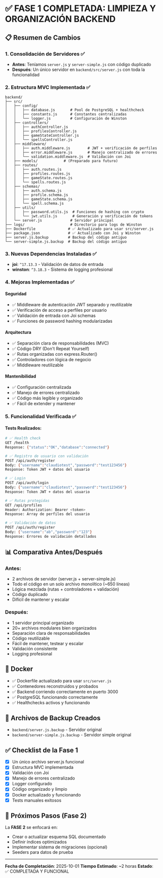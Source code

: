 # ✅ FASE 1 COMPLETADA: LIMPIEZA Y ORGANIZACIÓN BACKEND

## 📋 Resumen de Cambios

### 1. Consolidación de Servidores ✅
- **Antes**: Teníamos `server.js` y `server-simple.js` con código duplicado
- **Después**: Un único servidor en `backend/src/server.js` con toda la funcionalidad

### 2. Estructura MVC Implementada ✅

```
backend/
├── src/
│   ├── config/
│   │   ├── database.js       # Pool de PostgreSQL + healthcheck
│   │   ├── constants.js      # Constantes centralizadas
│   │   └── logger.js         # Configuración de Winston
│   ├── controllers/
│   │   ├── authController.js
│   │   ├── profilesController.js
│   │   ├── gameStateController.js
│   │   └── spellsController.js
│   ├── middleware/
│   │   ├── auth.middleware.js        # JWT + verificación de perfiles
│   │   ├── error.middleware.js       # Manejo centralizado de errores
│   │   └── validation.middleware.js  # Validación con Joi
│   ├── models/            # (Preparado para futuro)
│   ├── routes/
│   │   ├── auth.routes.js
│   │   ├── profiles.routes.js
│   │   ├── gameState.routes.js
│   │   └── spells.routes.js
│   ├── schemas/
│   │   ├── auth.schema.js
│   │   ├── profile.schema.js
│   │   ├── gameState.schema.js
│   │   └── spell.schema.js
│   ├── utils/
│   │   ├── password.utils.js  # Funciones de hashing con crypto
│   │   └── jwt.utils.js       # Generación y verificación de tokens
│   └── server.js             # Servidor principal
├── logs/                     # Directorio para logs de Winston
├── Dockerfile               # ✅ Actualizado para usar src/server.js
├── package.json             # ✅ Actualizado con Joi y Winston
├── server.js.backup         # Backup del código antiguo
└── server-simple.js.backup  # Backup del código antiguo
```

### 3. Nuevas Dependencias Instaladas ✅
- **joi**: `^17.13.3` - Validación de datos de entrada
- **winston**: `^3.18.3` - Sistema de logging profesional

### 4. Mejoras Implementadas ✅

#### Seguridad
- ✅ Middleware de autenticación JWT separado y reutilizable
- ✅ Verificación de acceso a perfiles por usuario
- ✅ Validación de entrada con Joi schemas
- ✅ Funciones de password hashing modularizadas

#### Arquitectura
- ✅ Separación clara de responsabilidades (MVC)
- ✅ Código DRY (Don't Repeat Yourself)
- ✅ Rutas organizadas con express.Router()
- ✅ Controladores con lógica de negocio
- ✅ Middleware reutilizable

#### Mantenibilidad
- ✅ Configuración centralizada
- ✅ Manejo de errores centralizado
- ✅ Código más legible y organizado
- ✅ Fácil de extender y mantener

### 5. Funcionalidad Verificada ✅

#### Tests Realizados:
```bash
# ✅ Health check
GET /health
Response: {"status":"OK","database":"connected"}

# ✅ Registro de usuario con validación
POST /api/auth/register
Body: {"username":"claudiotest","password":"test123456"}
Response: Token JWT + datos del usuario

# ✅ Login
POST /api/auth/login
Body: {"username":"claudiotest","password":"test123456"}
Response: Token JWT + datos del usuario

# ✅ Rutas protegidas
GET /api/profiles
Header: Authorization: Bearer <token>
Response: Array de perfiles del usuario

# ✅ Validación de datos
POST /api/auth/register
Body: {"username":"ab","password":"123"}
Response: Errores de validación detallados
```

## 📊 Comparativa Antes/Después

### Antes:
- 2 archivos de servidor (server.js + server-simple.js)
- Todo el código en un solo archivo monolítico (~650 líneas)
- Lógica mezclada (rutas + controladores + validación)
- Código duplicado
- Difícil de mantener y escalar

### Después:
- 1 servidor principal organizado
- 20+ archivos modulares bien organizados
- Separación clara de responsabilidades
- Código reutilizable
- Fácil de mantener, testear y escalar
- Validación consistente
- Logging profesional

## 🔄 Docker

- ✅ Dockerfile actualizado para usar `src/server.js`
- ✅ Contenedores reconstruidos y probados
- ✅ Backend corriendo correctamente en puerto 3000
- ✅ PostgreSQL funcionando correctamente
- ✅ Healthchecks activos y funcionando

## 📝 Archivos de Backup Creados

- `backend/server.js.backup` - Servidor original
- `backend/server-simple.js.backup` - Servidor simple original

## ✅ Checklist de la Fase 1

- [x] Un único archivo server.js funcional
- [x] Estructura MVC implementada
- [x] Validación con Joi
- [x] Manejo de errores centralizado
- [x] Logger configurado
- [x] Código organizado y limpio
- [x] Docker actualizado y funcionando
- [x] Tests manuales exitosos

## 🎯 Próximos Pasos (Fase 2)

La **FASE 2** se enfocará en:
- Crear o actualizar esquema SQL documentado
- Definir índices optimizados
- Implementar sistema de migraciones (opcional)
- Seeders para datos de prueba

---

**Fecha de Completación**: 2025-10-01
**Tiempo Estimado**: ~2 horas
**Estado**: ✅ COMPLETADA Y FUNCIONAL
